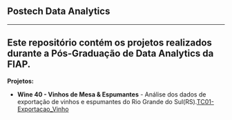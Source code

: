 
## Postech Data Analytics
---
Este repositório contém os projetos realizados durante a Pós-Graduação de Data Analytics da FIAP.
---

**Projetos:**

* **Wine 40 - Vinhos de Mesa & Espumantes**  - Análise dos dados de exportação de vinhos e espumantes do Rio Grande do Sul(RS).[TC01-Exportacao_Vinho]()